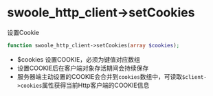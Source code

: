 # swoole_http_client->setCookies

设置Cookie
```php
function swoole_http_client->setCookies(array $cookies);
```

* $cookies 设置COOKIE，必须为键值对应数组
* 设置COOKIE后在客户端对象存活期间会持续保存
* 服务器端主动设置的COOKIE会合并到`cookies`数组中，可读取`$client->cookies`属性获得当前Http客户端的COOKIE信息
